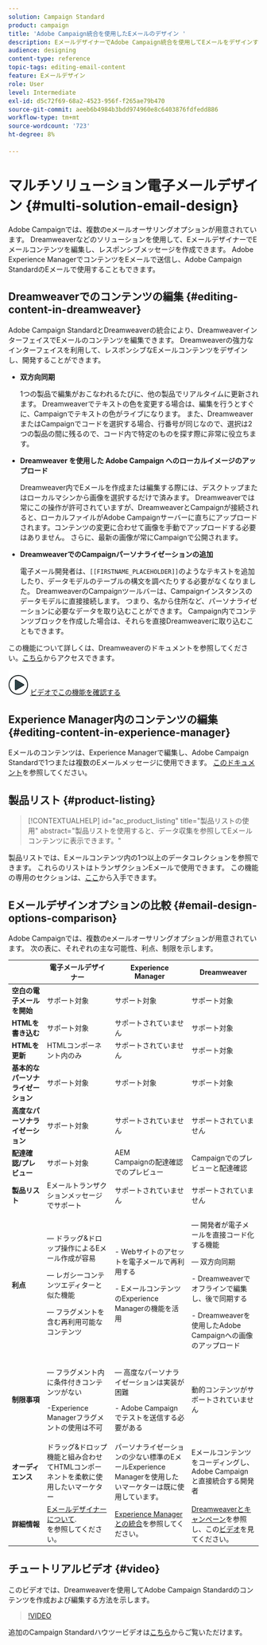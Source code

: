 ```yaml
---
solution: Campaign Standard
product: campaign
title: 'Adobe Campaign統合を使用したEメールのデザイン '
description: EメールデザイナーでAdobe Campaign統合を使用してEメールをデザインする方法を説明します。
audience: designing
content-type: reference
topic-tags: editing-email-content
feature: Eメールデザイン
role: User
level: Intermediate
exl-id: d5c72f69-68a2-4523-956f-f265ae79b470
source-git-commit: aeeb6b4984b3bdd974960e8c6403876fdfedd886
workflow-type: tm+mt
source-wordcount: '723'
ht-degree: 8%

---
```


# マルチソリューション電子メールデザイン {#multi-solution-email-design}

Adobe Campaignでは、複数のeメールオーサリングオプションが用意されています。 Dreamweaverなどのソリューションを使用して、EメールデザイナーでEメールコンテンツを編集し、レスポンシブメッセージを作成できます。 Adobe Experience ManagerでコンテンツをEメールで送信し、Adobe Campaign StandardのEメールで使用することもできます。

## Dreamweaverでのコンテンツの編集 {#editing-content-in-dreamweaver}

Adobe Campaign StandardとDreamweaverの統合により、DreamweaverインターフェイスでEメールのコンテンツを編集できます。 Dreamweaverの強力なインターフェイスを利用して、レスポンシブなEメールコンテンツをデザインし、開発することができます。

* **双方向同期**

   1つの製品で編集がおこなわれるたびに、他の製品でリアルタイムに更新されます。 Dreamweaverでテキストの色を変更する場合は、編集を行うとすぐに、Campaignでテキストの色がライブになります。 また、DreamweaverまたはCampaignでコードを選択する場合、行番号が同じなので、選択は2つの製品の間に残るので、コード内で特定のものを探す際に非常に役立ちます。

* **Dreamweaver を使用した Adobe Campaign へのローカルイメージのアップロード**

   Dreamweaver内でEメールを作成または編集する際には、デスクトップまたはローカルマシンから画像を選択するだけで済みます。 Dreamweaverでは常にこの操作が許可されていますが、DreamweaverとCampaignが接続されると、ローカルファイルがAdobe Campaignサーバーに直ちにアップロードされます。コンテンツの変更に合わせて画像を手動でアップロードする必要はありません。 さらに、最新の画像が常にCampaignで公開されます。

* **DreamweaverでのCampaignパーソナライゼーションの追加**

   電子メール開発者は、`[[FIRSTNAME_PLACEHOLDER]]`のようなテキストを追加したり、データモデルのテーブルの構文を調べたりする必要がなくなりました。 DreamweaverのCampaignツールバーは、Campaignインスタンスのデータモデルに直接接続します。 つまり、名から住所など、パーソナライゼーションに必要なデータを取り込むことができます。 Campaign内でコンテンツブロックを作成した場合は、それらを直接Dreamweaverに取り込むこともできます。

この機能について詳しくは、Dreamweaverのドキュメントを参照してください。[こちら](https://helpx.adobe.com/jp/dreamweaver/using/working-with-dreamweaver-and-campaign.html)からアクセスできます。

![](assets/do-not-localize/how-to-video.png) [ビデオでこの機能を確認する](#video)

## Experience Manager内のコンテンツの編集 {#editing-content-in-experience-manager}

Eメールのコンテンツは、Experience Managerで編集し、Adobe Campaign Standardで1つまたは複数のEメールメッセージに使用できます。 [このドキュメント](../../integrating/using/integrating-with-experience-manager.md)を参照してください。

## 製品リスト {#product-listing}

>[!CONTEXTUALHELP]
>id="ac_product_listing"
>title="製品リストの使用"
>abstract="製品リストを使用すると、データ収集を参照してEメールコンテンツに表示できます。"

製品リストでは、Eメールコンテンツ内の1つ以上のデータコレクションを参照できます。 これらのリストはトランザクションEメールで使用できます。 この機能の専用のセクションは、[ここ](../../designing/using/using-product-listings.md)から入手できます。

## Eメールデザインオプションの比較 {#email-design-options-comparison}

Adobe Campaignでは、複数のeメールオーサリングオプションが用意されています。 次の表に、それぞれの主な可能性、利点、制限を示します。

<table> 
 <thead> 
  <tr> 
   <th> </th> 
   <th> 電子メールデザイナー<br /> </th> 
   <th> Experience Manager<br /> </th> 
   <th> Dreamweaver<br /> </th> 
  </tr> 
 </thead> 
 <tbody> 
  <tr> 
   <td> <strong>空白の電子メールを開始</strong><br /> </td> 
   <td> サポート対象<br /> </td> 
   <td> サポート対象<br /> </td> 
   <td> サポート対象<br /> </td> 
  </tr> 
  <tr> 
   <td> <strong>HTMLを書き込む</strong><br /> </td> 
   <td> サポート対象<br /> </td> 
   <td> サポートされていません<br /> </td> 
   <td> サポート対象<br /> </td> 
  </tr> 
  <tr> 
   <td> <strong>HTMLを更新</strong><br /> </td> 
   <td> HTMLコンポーネント内のみ<br /> </td> 
   <td> サポートされていません<br /> </td> 
   <td> サポート対象<br /> </td> 
  </tr> 
  <tr> 
   <td> <strong>基本的なパーソナライゼーション</strong><br /> </td> 
   <td> サポート対象<br /> </td> 
   <td> サポート対象<br /> </td> 
   <td> サポート対象<br /> </td> 
  </tr> 
  <tr> 
   <td> <strong>高度なパーソナライゼーション</strong><br /> </td> 
   <td> サポート対象<br /> </td> 
   <td> サポートされていません<br /> </td> 
   <td> サポートされていません<br /> </td> 
  </tr> 
  <tr> 
   <td> <strong>配達確認/プレビュー</strong><br /> </td> 
   <td> サポート対象<br /> </td> 
   <td> AEM<br /> Campaignの配達確認でのプレビュー<br /> </td> 
   <td> Campaignでのプレビューと配達確認<br /> </td> 
  </tr> 
  <tr> 
   <td> <strong>製品リスト</strong><br /> </td> 
   <td> Eメールトランザクションメッセージでサポート<br /> </td> 
   <td> サポートされていません<br /> </td> 
   <td> サポートされていません<br /> </td> 
  </tr> 
  <tr> 
   <td> <strong>利点</strong><br /> </td> 
   <td> 
     <p> — ドラッグ&amp;ドロップ操作によるEメール作成が容易</p>
     <p> — レガシーコンテンツエディターと似た機能</p>
     <p> — フラグメントを含む再利用可能なコンテンツ</p>
  </td> 
   <td> 
     <p>- Webサイトのアセットを電子メールで再利用する</p>
     <p>- EメールコンテンツのExperience Managerの機能を活用</p>
    </td> 
   <td> 
    <p> — 開発者が電子メールを直接コード化する機能</p>
    <p> — 双方向同期</p>
    <p>- Dreamweaverでオフラインで編集し、後で同期する</p>
    <p>- Dreamweaverを使用したAdobe Campaignへの画像のアップロード</p>
  </td> 
  </tr> 
  <tr> 
   <td> <strong>制限事項</strong><br /> </td> 
   <td> 
     <p> — フラグメント内に条件付きコンテンツがない</p>
     <p>-Experience Managerフラグメントの使用は不可</p>
  </td> 
   <td> 
     <p> — 高度なパーソナライゼーションは実装が困難</p>
     <p>- Adobe Campaignでテストを送信する必要がある</p>
  </td> 
   <td> 動的コンテンツがサポートされていません<br /> </td> 
  </tr> 
  <tr> 
   <td> <strong>オーディエンス</strong><br /> </td> 
   <td> ドラッグ&amp;ドロップ機能と組み合わせてHTMLコンポーネントを柔軟に使用したいマーケター<br /> </td> 
   <td> パーソナライゼーションの少ない標準のEメールExperience Managerを使用したいマーケターは既に使用しています。<br /> </td> 
   <td> Eメールコンテンツをコーディングし、Adobe Campaign<br />と直接統合する開発者 </td> 
  </tr> 
  <tr> 
   <td> <strong>詳細情報</strong><br /> </td> 
   <td> <a href="../../designing/using/designing-content-in-adobe-campaign.md">Eメールデザイナーについて</a>.<br />を参照してください。 </td> 
   <td> <a href="../../integrating/using/integrating-with-experience-manager.md">Experience Managerとの統合</a>を参照してください。<br /> </td> 
   <td> <a href="https://helpx.adobe.com/dreamweaver/using/working-with-dreamweaver-and-campaign.html">Dreamweaverとキャンペーン</a>を参照し、この<a href="#video">ビデオ</a>を見てください。<br /> </td> 
  </tr> 
 </tbody> 
</table>

## チュートリアルビデオ {#video}

このビデオでは、Dreamweaverを使用してAdobe Campaign Standardのコンテンツを作成および編集する方法を示します。

>[!VIDEO](https://video.tv.adobe.com/v/23121?quality=12&captions=eng)

追加のCampaign Standardハウツービデオは[こちら](https://experienceleague.adobe.com/docs/campaign-standard-learn/tutorials/overview.html?lang=ja)からご覧いただけます。
